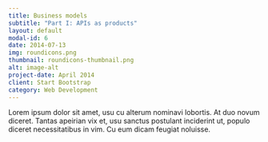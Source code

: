 ```yaml
---
title: Business models
subtitle: "Part I: APIs as products"
layout: default
modal-id: 6
date: 2014-07-13
img: roundicons.png
thumbnail: roundicons-thumbnail.png
alt: image-alt
project-date: April 2014
client: Start Bootstrap
category: Web Development
---
```


Lorem ipsum dolor sit amet, usu cu alterum nominavi lobortis. At duo novum diceret. Tantas apeirian vix et, usu sanctus postulant inciderint ut, populo diceret necessitatibus in vim. Cu eum dicam feugiat noluisse. 


